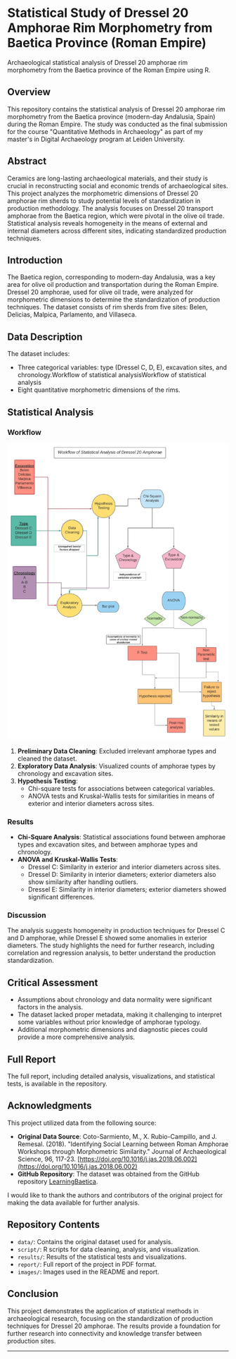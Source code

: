 # Statistical Study of Dressel 20 Amphorae Rim Morphometry from Baetica Province (Roman Empire)
Archaeological statistical analysis of Dressel 20 amphorae rim morphometry from the Baetica province of the Roman Empire using R. 

## Overview

This repository contains the statistical analysis of Dressel 20 amphorae rim morphometry from the Baetica province (modern-day Andalusia, Spain) during the Roman Empire. The study was conducted as the final submission for the course "Quantitative Methods in Archaeology" as part of my master's in Digital Archaeology program at Leiden University.

## Abstract

Ceramics are long-lasting archaeological materials, and their study is crucial in reconstructing social and economic trends of archaeological sites. This project analyzes the morphometric dimensions of Dressel 20 amphorae rim sherds to study potential levels of standardization in production methodology. The analysis focuses on Dressel 20 transport amphorae from the Baetica region, which were pivotal in the olive oil trade. Statistical analysis reveals homogeneity in the means of external and internal diameters across different sites, indicating standardized production techniques.

## Introduction

The Baetica region, corresponding to modern-day Andalusia, was a key area for olive oil production and transportation during the Roman Empire. Dressel 20 amphorae, used for olive oil trade, were analyzed for morphometric dimensions to determine the standardization of production techniques. The dataset consists of rim sherds from five sites: Belen, Delicias, Malpica, Parlamento, and Villaseca.

## Data Description

The dataset includes:
- Three categorical variables: type (Dressel C, D, E), excavation sites, and chronology.Workflow of statistical analysisWorkflow of statistical analysis
- Eight quantitative morphometric dimensions of the rims.

## Statistical Analysis

### Workflow

![Workflow of statistical analysis](images/workflow.png)

1. **Preliminary Data Cleaning**: Excluded irrelevant amphorae types and cleaned the dataset.
2. **Exploratory Data Analysis**: Visualized counts of amphorae types by chronology and excavation sites.
3. **Hypothesis Testing**:
   - Chi-square tests for associations between categorical variables.
   - ANOVA tests and Kruskal-Wallis tests for similarities in means of exterior and interior diameters across sites.

### Results

- **Chi-Square Analysis**: Statistical associations found between amphorae types and excavation sites, and between amphorae types and chronology.
- **ANOVA and Kruskal-Wallis Tests**: 
  - Dressel C: Similarity in exterior and interior diameters across sites.
  - Dressel D: Similarity in interior diameters; exterior diameters also show similarity after handling outliers.
  - Dressel E: Similarity in interior diameters; exterior diameters showed significant differences.

### Discussion

The analysis suggests homogeneity in production techniques for Dressel C and D amphorae, while Dressel E showed some anomalies in exterior diameters. The study highlights the need for further research, including correlation and regression analysis, to better understand the production standardization.

## Critical Assessment

- Assumptions about chronology and data normality were significant factors in the analysis.
- The dataset lacked proper metadata, making it challenging to interpret some variables without prior knowledge of amphorae typology.
- Additional morphometric dimensions and diagnostic pieces could provide a more comprehensive analysis.

## Full Report

The full report, including detailed analysis, visualizations, and statistical tests, is available in the repository.

## Acknowledgments

This project utilized data from the following source:

- **Original Data Source**: Coto-Sarmiento, M., X. Rubio-Campillo, and J. Remesal. (2018). "Identifying Social Learning between Roman Amphorae Workshops through Morphometric Similarity." Journal of Archaeological Science, 96, 117-23. [https://doi.org/10.1016/j.jas.2018.06.002](https://doi.org/10.1016/j.jas.2018.06.002)
- **GitHub Repository**: The dataset was obtained from the GitHub repository [LearningBaetica](https://github.com/Mcotsar/LearningBaetica).

I would like to thank the authors and contributors of the original project for making the data available for further analysis.

## Repository Contents

- `data/`: Contains the original dataset used for analysis.
- `script/`: R scripts for data cleaning, analysis, and visualization.
- `results/`: Results of the statistical tests and visualizations.
- `report/`: Full report of the project in PDF format.
- `images/`: Images used in the README and report.

## Conclusion

This project demonstrates the application of statistical methods in archaeological research, focusing on the standardization of production techniques for Dressel 20 amphorae. The results provide a foundation for further research into connectivity and knowledge transfer between production sites.

---

